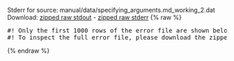 Stderr for source:  manual/data/specifying_arguments.md_working_2.dat   
Download: [zipped raw stdout](specifying_arguments.md_working_2.dat.plumed_master.stdout.txt.zip) - [zipped raw stderr](specifying_arguments.md_working_2.dat.plumed_master.stderr.txt.zip) 
{% raw %}
<pre>
#! Only the first 1000 rows of the error file are shown below
#! To inspect the full error file, please download the zipped raw stderr file above
</pre>
{% endraw %}
